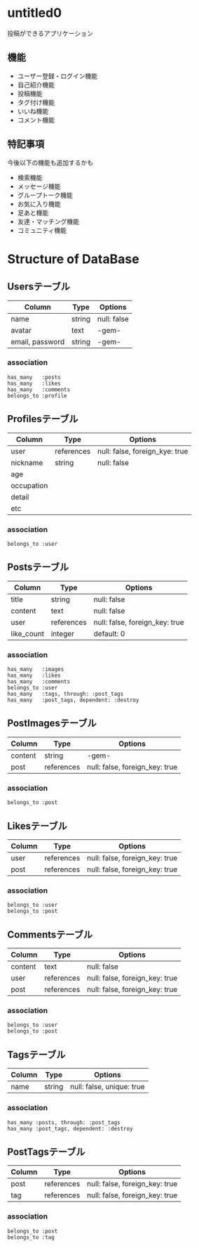 # untitled0

投稿ができるアプリケーション

## 機能
- ユーザー登録・ログイン機能
- 自己紹介機能
- 投稿機能
- タグ付け機能
- いいね機能
- コメント機能

## 特記事項
今後以下の機能も追加するかも
- 検索機能
- メッセージ機能
- グループトーク機能
- お気に入り機能
- 足あと機能
- 友達・マッチング機能
- コミュニティ機能


# Structure of DataBase

## Usersテーブル
|Column|Type|Options|
|------|----|-------|
|name|string|null: false|
|avatar|text|-gem-|
|email, password|string|-gem-|

### association
```
has_many   :posts
has_many   :likes
has_many   :comments
belongs_to :profile
```


## Profilesテーブル
|Column|Type|Options|
|------|----|-------|
|user|references|null: false, foreign_kye: true|
|nickname|string|null: false|
|age|||
|occupation|||
|detail|||
|etc|||

### association
```
belongs_to :user
```


## Postsテーブル
|Column|Type|Options|
|------|----|-------|
|title|string|null: false|
|content|text|null: false|
|user|references|null: false, foreign_key: true|
|like_count|integer|default: 0|

### association
```
has_many   :images
has_many   :likes
has_many   :comments
belongs_to :user
has_many   :tags, through: :post_tags
has_many   :post_tags, dependent: :destroy
```


## PostImagesテーブル
|Column|Type|Options|
|------|----|-------|
|content|string|-gem-|
|post|references|null: false, foreign_key: true|

### association
```
belongs_to :post
```


## Likesテーブル
|Column|Type|Options|
|------|----|-------|
|user|references|null: false, foreign_key: true|
|post|references|null: false, foreign_key: true|

### association
```
belongs_to :user
belongs_to :post
```


## Commentsテーブル
|Column|Type|Options|
|------|----|-------|
|content|text|null: false |
|user|references|null: false, foreign_key: true|
|post|references|null: false, foreign_key: true|

### association
```
belongs_to :user
belongs_to :post
```


## Tagsテーブル
|Column|Type|Options|
|------|----|-------|
|name|string|null: false, unique: true|

### association
```
has_many :posts, through: :post_tags
has_many :post_tags, dependent: :destroy
```


## PostTagsテーブル
|Column|Type|Options|
|------|----|-------|
|post|references|null: false, foreign_key: true|
|tag|references|null: false, foreign_key: true|

### association
```
belongs_to :post
belongs_to :tag
```
